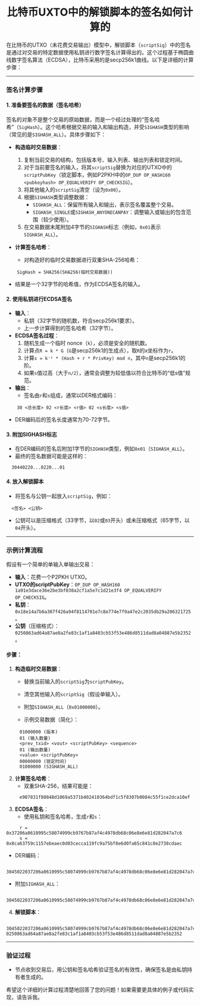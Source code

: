 <h1 align="center">比特币UXTO中的解锁脚本的签名如何计算的</h1>







在比特币的UTXO（未花费交易输出）模型中，解锁脚本（`scriptSig`）中的签名是通过对交易的特定数据使用私钥进行数字签名计算得出的。这个过程基于椭圆曲线数字签名算法（ECDSA），比特币采用的是secp256k1曲线。以下是详细的计算步骤：

---

### 签名计算步骤

#### 1. 准备要签名的数据（签名哈希）
签名的对象不是整个交易的原始数据，而是一个经过处理的“签名哈希”（`SigHash`）。这个哈希根据交易的输入和输出构造，并受`SIGHASH`类型的影响（常见的是`SIGHASH_ALL`）。具体步骤如下：

- **构造临时交易数据**：
  1. 复制当前交易的结构，包括版本号、输入列表、输出列表和锁定时间。
  2. 对于当前要签名的输入，将其`scriptSig`替换为对应的UTXO中的`scriptPubKey`（锁定脚本，例如P2PKH中的`OP_DUP OP_HASH160 <pubkeyhash> OP_EQUALVERIFY OP_CHECKSIG`）。
  3. 将其他输入的`scriptSig`清空（设为`0x00`）。
  4. 根据`SIGHASH`类型调整数据：
     - `SIGHASH_ALL`：保留所有输入和输出，表示签名覆盖整个交易。
     - `SIGHASH_SINGLE`或`SIGHASH_ANYONECANPAY`：调整输入或输出的包含范围（较少使用）。
  5. 在交易数据末尾附加4字节的`SIGHASH`标志（例如，`0x01`表示`SIGHASH_ALL`）。
  
- **计算签名哈希**：
  - 对构造好的临时交易数据进行双重SHA-256哈希：
    
```shell
    SigHash = SHA256(SHA256(临时交易数据))
```
    
  - 结果是一个32字节的哈希值，作为ECDSA签名的输入。

#### 2. 使用私钥进行ECDSA签名
- **输入**：
  - 私钥（32字节的随机数，符合secp256k1要求）。
  - 上一步计算得到的签名哈希（32字节）。
- **ECDSA签名过程**：
  1. 随机生成一个临时 nonce（`k`），必须是安全的随机数。
  2. 计算点`R = k * G`（`G`是secp256k1的生成点），取`R`的x坐标作为`r`。
  3. 计算`s = k⁻¹ * (Hash + r * PrivKey) mod n`，其中`n`是secp256k1的阶。
  4. 如果`s`值过高（大于`n/2`），通常会调整为较低值以符合比特币的“低s值”规范。
- **输出**：
  - 签名由`r`和`s`组成，通常以DER格式编码：
```shell
    30 <总长度> 02 <r长度> <r值> 02 <s长度> <s值>
```
  - DER编码后的签名长度通常为70-72字节。

#### 3. 附加SIGHASH标志
- 在DER编码的签名后附加1字节的`SIGHASH`类型，例如`0x01`（`SIGHASH_ALL`）。
- 最终的签名数据可能是这样的：
```shell
  30440220...0220...01
```

#### 4. 放入解锁脚本
- 将签名与公钥一起放入`scriptSig`，例如：
```shell
  <签名> <公钥>
```
- 公钥可以是压缩格式（33字节，以`02`或`03`开头）或未压缩格式（65字节，以`04`开头）。

---

### 示例计算流程
假设有一个简单的单输入单输出交易：
- **输入**：花费一个P2PKH UTXO。
- **UTXO的scriptPubKey**：`OP_DUP OP_HASH160 1a91e3dace36e2be3bf030a2cf1a5e7c1d21e3f4 OP_EQUALVERIFY OP_CHECKSIG`。
- **私钥**：`0x18e14a7b6a307f426a94f8114701e7c8e774e7f9a47e2c2035db29a206321725`。
- **公钥**（压缩格式）：`0250863ad64a87ae8a2fe83c1af1a8403cb53f53e486d8511dad8a04887e5b2352`。

#### 步骤：
1. **构造临时交易数据**：
   - 替换当前输入的`scriptSig`为`scriptPubKey`。
   
   - 清空其他输入的`scriptSig`（假设单输入）。
   
   - 附加`SIGHASH_ALL`（`0x01000000`）。
   
   - 示例交易数据（简化）： 
     
```shell
     01000000 (版本)
     01 (输入数量)
     <prev_txid> <vout> <scriptPubKey> <sequence>
     01 (输出数量)
     <value> <scriptPubKey>
     00000000 (锁定时间)
     01000000 (SIGHASH_ALL)
```
   
2. **计算签名哈希**：
   - 双重SHA-256，结果可能是：
```shell
     e907831f80848d1069a5371b402410364bdf1c5f8307b0084c55f1ce2dca10ef
```

3. **ECDSA签名**：
   - 使用私钥和签名哈希，生成`r`和`s`：
```shell
     r = 0x37206a0610995c58074999cb9767b87af4c4978db68c06e8e6e81d282047a7c6
     s = 0x8ca63759c1157ebeaec0d03cecca119fc9a75bf8e6d0fa65c841c8e2738cdaec
```
   - DER编码：
```shell
     3045022037206a0610995c58074999cb9767b87af4c4978db68c06e8e6e81d282047a7c60221008ca63759c1157ebeaec0d03cecca119fc9a75bf8e6d0fa65c841c8e2738cdaec
```
   - 附加`SIGHASH_ALL`：
```shell
     3045022037206a0610995c58074999cb9767b87af4c4978db68c06e8e6e81d282047a7c60221008ca63759c1157ebeaec0d03cecca119fc9a75bf8e6d0fa65c841c8e2738cdaec01
```

4. **解锁脚本**：
```shell
   3045022037206a0610995c58074999cb9767b87af4c4978db68c06e8e6e81d282047a7c60221008ca63759c1157ebeaec0d03cecca119fc9a75bf8e6d0fa65c841c8e2738cdaec01 0250863ad64a87ae8a2fe83c1af1a8403cb53f53e486d8511dad8a04887e5b2352
```

---

### 验证过程
- 节点收到交易后，用公钥和签名哈希验证签名的有效性，确保签名是由私钥持有者生成的。

希望这个详细的计算过程清楚地回答了您的问题！如果需要更具体的例子或代码实现，请告诉我。

